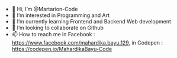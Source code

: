 - 👋 Hi, I’m @Martarion-Code
- 👀 I’m interested in Programming and Art
- 🌱 I’m currently learning Frontend and Backend Web development
- 💞️ I’m looking to collaborate on Github
- 📫 How to reach me in Facebook : https://www.facebook.com/mahardika.bayu.129, in Codepen : https://codepen.io/MahardikaBayu-Code

<!---
Mahardika-Code/Mahardika-Code is a ✨ special ✨ repository because its `README.md` (this file) appears on your GitHub profile.
You can click the Preview link to take a look at your changes.
--->
